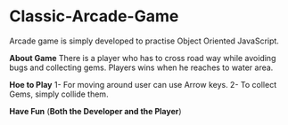 Classic-Arcade-Game
===============================

Arcade game is simply developed to practise Object Oriented JavaScript. 

**About Game** 
There is a player who has to cross road way while avoiding bugs and collecting gems. Players wins when he reaches to water area.

**Hoe to Play**
1- For moving around user can use Arrow keys. 
2- To collect Gems, simply collide them. 

**Have Fun** (__Both the Developer and the Player__)

